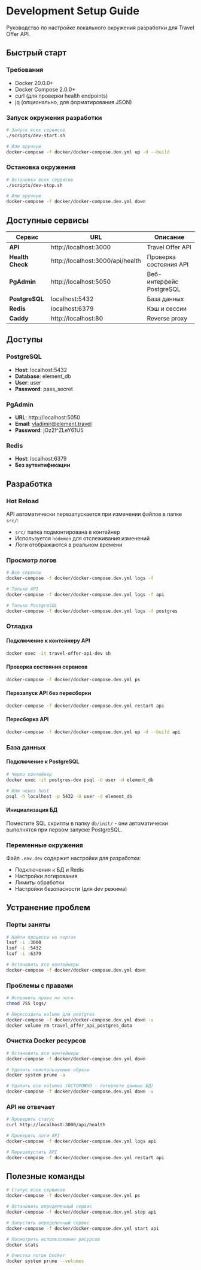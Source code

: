 # Development Setup Guide

Руководство по настройке локального окружения разработки для Travel Offer API.

## Быстрый старт

### Требования
- Docker 20.0.0+
- Docker Compose 2.0.0+
- curl (для проверки health endpoints)
- jq (опционально, для форматирования JSON)

### Запуск окружения разработки

```bash
# Запуск всех сервисов
./scripts/dev-start.sh

# Или вручную
docker-compose -f docker/docker-compose.dev.yml up -d --build
```

### Остановка окружения

```bash
# Остановка всех сервисов
./scripts/dev-stop.sh

# Или вручную
docker-compose -f docker/docker-compose.dev.yml down
```

## Доступные сервисы

| Сервис | URL | Описание |
|--------|-----|----------|
| **API** | http://localhost:3000 | Travel Offer API |
| **Health Check** | http://localhost:3000/api/health | Проверка состояния API |
| **PgAdmin** | http://localhost:5050 | Веб-интерфейс PostgreSQL |
| **PostgreSQL** | localhost:5432 | База данных |
| **Redis** | localhost:6379 | Кэш и сессии |
| **Caddy** | http://localhost:80 | Reverse proxy |

## Доступы

### PostgreSQL
- **Host**: localhost:5432
- **Database**: element_db
- **User**: user
- **Password**: pass_secret

### PgAdmin
- **URL**: http://localhost:5050
- **Email**: vladimir@element.travel
- **Password**: jOz2!^ZLeY61U5

### Redis
- **Host**: localhost:6379
- **Без аутентификации**

## Разработка

### Hot Reload
API автоматически перезапускается при изменении файлов в папке `src/`:
- `src/` папка подмонтирована в контейнер
- Используется `nodemon` для отслеживания изменений
- Логи отображаются в реальном времени

### Просмотр логов

```bash
# Все сервисы
docker-compose -f docker/docker-compose.dev.yml logs -f

# Только API
docker-compose -f docker/docker-compose.dev.yml logs -f api

# Только PostgreSQL
docker-compose -f docker/docker-compose.dev.yml logs -f postgres
```

### Отладка

#### Подключение к контейнеру API
```bash
docker exec -it travel-offer-api-dev sh
```

#### Проверка состояния сервисов
```bash
docker-compose -f docker/docker-compose.dev.yml ps
```

#### Перезапуск API без пересборки
```bash
docker-compose -f docker/docker-compose.dev.yml restart api
```

#### Пересборка API
```bash
docker-compose -f docker/docker-compose.dev.yml up -d --build api
```

### База данных

#### Подключение к PostgreSQL
```bash
# Через контейнер
docker exec -it postgres-dev psql -U user -d element_db

# Или через host
psql -h localhost -p 5432 -U user -d element_db
```

#### Инициализация БД
Поместите SQL скрипты в папку `db/init/` - они автоматически выполнятся при первом запуске PostgreSQL.

### Переменные окружения

Файл `.env.dev` содержит настройки для разработки:
- Подключения к БД и Redis
- Настройки логирования
- Лимиты обработки
- Настройки безопасности (для dev режима)

## Устранение проблем

### Порты заняты
```bash
# Найти процессы на портах
lsof -i :3000
lsof -i :5432
lsof -i :6379

# Остановить все контейнеры
docker-compose -f docker/docker-compose.dev.yml down
```

### Проблемы с правами
```bash
# Исправить права на логи
chmod 755 logs/

# Пересоздать volume для postgres
docker-compose -f docker/docker-compose.dev.yml down -v
docker volume rm travel_offer_api_postgres_data
```

### Очистка Docker ресурсов
```bash
# Остановить все контейнеры
docker-compose -f docker/docker-compose.dev.yml down

# Удалить неиспользуемые образы
docker system prune -a

# Удалить все volumes (ОСТОРОЖНО - потеряете данные БД)
docker-compose -f docker/docker-compose.dev.yml down -v
```

### API не отвечает
```bash
# Проверить статус
curl http://localhost:3000/api/health

# Проверить логи API
docker-compose -f docker/docker-compose.dev.yml logs api

# Перезапустить API
docker-compose -f docker/docker-compose.dev.yml restart api
```

## Полезные команды

```bash
# Статус всех сервисов
docker-compose -f docker/docker-compose.dev.yml ps

# Остановить определенный сервис
docker-compose -f docker/docker-compose.dev.yml stop api

# Запустить определенный сервис
docker-compose -f docker/docker-compose.dev.yml start api

# Посмотреть использование ресурсов
docker stats

# Очистка логов Docker
docker system prune --volumes
```